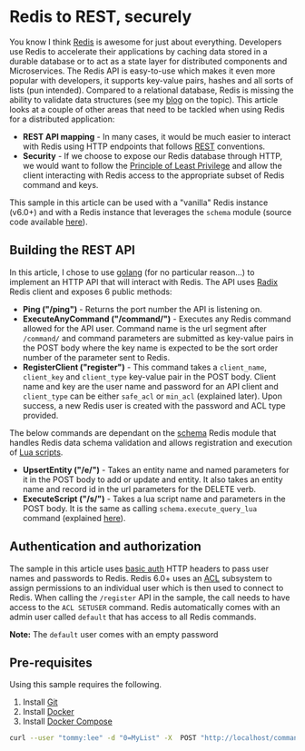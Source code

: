 # Redis to REST, securely 
You know I think [Redis](https://redis.io/) is awesome for just about everything. Developers use Redis to accelerate their applications by caching data stored in a durable database or to act as a state layer for distributed components and Microservices. The Redis API is easy-to-use which makes it even more popular with developers, it supports key-value pairs, hashes and all sorts of lists (pun intended). Compared to a relational database, Redis is missing the ability to validate data structures (see my [blog](https://medium.com/@nirmashkowski/how-to-make-redis-play-nice-with-your-data-32b416a4fd05) on the topic). This article looks at a couple of other areas that need to be tackled when using Redis for a distributed application:
- **REST API mapping** - In many cases, it would be much easier to interact with Redis using HTTP endpoints that follows [REST](https://en.wikipedia.org/wiki/Representational_state_transfer) conventions.
- **Security** - If we choose to expose our Redis database through HTTP, we would want to follow the [Principle of Least Privilege](https://en.wikipedia.org/wiki/Principle_of_least_privilege) and allow the client interacting with Redis access to the appropriate subset of Redis command and keys.

This sample in this article can be used with a "vanilla" Redis instance (v6.0+) and with a Redis instance that leverages the `schema` module (source code available [here](https://github.com/nirmash/redis-schema)).

## Building the REST API
In this article, I chose to use [golang](https://go.dev/) (for no particular reason...) to implement an HTTP API that will interact with Redis. The API uses [Radix](https://pkg.go.dev/github.com/mediocregopher/radix/v4@v4.0.0) Redis client and exposes 6 public methods:
- **Ping ("/ping")** - Returns the port number the API is listening on.
- **ExecuteAnyCommand ("/command/")** - Executes any Redis command allowed for the API user. Command name is the url segment after `/command/` and command parameters are submitted as key-value pairs in the POST body where the key name is expected to be the sort order number of the parameter sent to Redis.
- **RegisterClient ("register")** - This command takes a `client_name`, `client_key` and `client_type` key-value pair in the POST body. Client name and key are the user name and password for an API client and `client_type` can be either `safe_acl` or `min_acl` (explained later). Upon success, a new Redis user is created with the password and ACL type provided.

The below commands are dependant on the [schema](https://github.com/nirmash/redis-schema) Redis module that handles Redis data schema validation and allows registration and execution of [Lua scripts](https://www.ibm.com/cloud/blog/a-quick-guide-to-redis-lua-scripting).

- **UpsertEntity ("/e/")** - Takes an entity name and named parameters for it in the POST body to add or update and entity. It also takes an entity name and record id in the url parameters for the DELETE verb. 
- **ExecuteScript ("/s/")** - Takes a lua script name and parameters in the POST body. It is the same as calling `schema.execute_query_lua` command (explained [here](https://github.com/nirmash/redis-schema)).

## Authentication and authorization
The sample in this article uses [basic auth](https://en.wikipedia.org/wiki/Basic_access_authentication) HTTP headers to pass user names and passwords to Redis. Redis 6.0+ uses an [ACL](https://redis.io/topics/acl) subsystem to assign permissions to an individual user which is then used to connect to Redis. When calling the `/register` API in the sample, the call needs to have access to the `ACL SETUSER` command. Redis automatically comes with an admin user called `default` that has access to all Redis commands. 

**Note:** The `default` user comes with an empty password 

## Pre-requisites
Using this sample requires the following.
1. Install [Git](https://git-scm.com/downloads)
2. Install [Docker](https://docs.docker.com/get-docker/)
3. Install [Docker Compose](https://docs.docker.com/compose/install/)


``` bash 
curl --user "tommy:lee" -d "0=MyList" -X  POST "http://localhost/command/smembers"
```